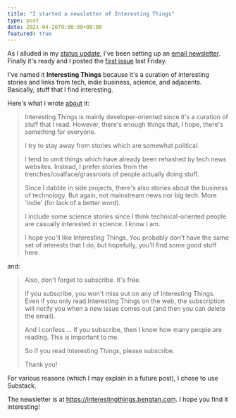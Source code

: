 ```yaml
---
title: "I started a newsletter of Interesting Things"
type: post
date: 2021-04-26T9:00:00+08:00
featured: true
---
```


As I alluded in my [status update](/blog/status-update-20210414/), I've been setting up an [email newsletter](https://interestingthings.bengtan.com). Finally it's ready and I posted the [first issue](https://interestingthings.bengtan.com/p/issue-1) last Friday.

I've named it **Interesting Things** because it's a curation of interesting stories and links from tech, indie business, science, and adjacents. Basically, stuff that I find interesting.

Here's what I wrote [about](https://interestingthings.bengtan.com/about) it:

> Interesting Things is mainly developer-oriented since it's a curation of stuff that I read. However, there's enough things that, I hope, there's something for everyone.
> 
> I try to stay away from stories which are somewhat political.
> 
> I tend to omit things which have already been rehashed by tech news websites. Instead, I prefer stories from the trenches/coalface/grassroots of people actually doing stuff.
> 
> Since I dabble in side projects, there's also stories about the business of technology. But again, not mainstream news nor big tech. More 'indie' (for lack of a better word).
> 
> I include some science stories since I think technical-oriented people are casually interested in science. I know I am.
> 
> I hope you'll like Interesting Things. You probably don't have the same set of interests that I do, but hopefully, you'll find some good stuff here.

and:

> Also, don't forget to subscribe. It's free.
> 
> If you subscribe, you won't miss out on any of Interesting Things. Even if you only read Interesting Things on the web, the subscription will notify you when a new issue comes out (and then you can delete the email).
> 
> And I confess ... If you subscribe, then I know how many people are reading. This is important to me.
> 
> So if you read Interesting Things, please subscribe.
> 
> Thank you!

For various reasons (which I may explain in a future post), I chose to use Substack. 

The newsletter is at https://interestingthings.bengtan.com. I hope you find it interesting!
